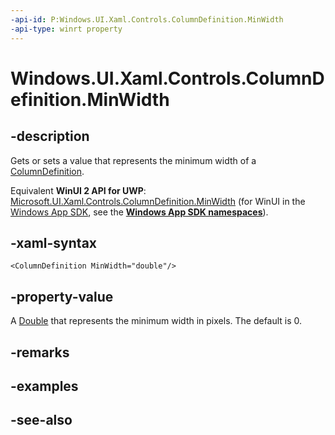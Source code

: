 ```yaml
---
-api-id: P:Windows.UI.Xaml.Controls.ColumnDefinition.MinWidth
-api-type: winrt property
---
```


<!-- Property syntax
public double MinWidth { get;  set; }
-->

# Windows.UI.Xaml.Controls.ColumnDefinition.MinWidth

## -description
Gets or sets a value that represents the minimum width of a [ColumnDefinition](columndefinition.md).

Equivalent **WinUI 2 API for UWP**: [Microsoft.UI.Xaml.Controls.ColumnDefinition.MinWidth](/windows/winui/api/microsoft.ui.xaml.controls.columndefinition.minwidth) (for WinUI in the [Windows App SDK](/windows/apps/windows-app-sdk/), see the **[Windows App SDK namespaces](/windows/windows-app-sdk/api/winrt/)**).

## -xaml-syntax
```xaml
<ColumnDefinition MinWidth="double"/>
```


## -property-value
A [Double](/dotnet/api/system.double?view=dotnet-uwp-10.0&preserve-view=true) that represents the minimum width in pixels. The default is 0.

## -remarks

## -examples

## -see-also
